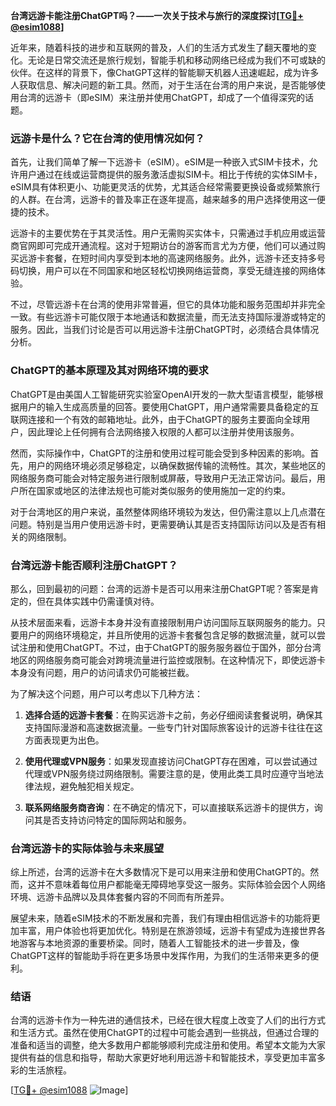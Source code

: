 **台湾远游卡能注册ChatGPT吗？——一次关于技术与旅行的深度探讨[[TG💪+ @esim1088](https://t.me/s/esim1088)]**

近年来，随着科技的进步和互联网的普及，人们的生活方式发生了翻天覆地的变化。无论是日常交流还是旅行规划，智能手机和移动网络已经成为我们不可或缺的伙伴。在这样的背景下，像ChatGPT这样的智能聊天机器人迅速崛起，成为许多人获取信息、解决问题的新工具。然而，对于生活在台湾的用户来说，是否能够使用台湾的远游卡（即eSIM）来注册并使用ChatGPT，却成了一个值得深究的话题。

### 远游卡是什么？它在台湾的使用情况如何？

首先，让我们简单了解一下远游卡（eSIM）。eSIM是一种嵌入式SIM卡技术，允许用户通过在线或运营商提供的服务激活虚拟SIM卡。相比于传统的实体SIM卡，eSIM具有体积更小、功能更灵活的优势，尤其适合经常需要更换设备或频繁旅行的人群。在台湾，远游卡的普及率正在逐年提高，越来越多的用户选择使用这一便捷的技术。

远游卡的主要优势在于其灵活性。用户无需购买实体卡，只需通过手机应用或运营商官网即可完成开通流程。这对于短期访台的游客而言尤为方便，他们可以通过购买远游卡套餐，在短时间内享受到本地的高速网络服务。此外，远游卡还支持多号码切换，用户可以在不同国家和地区轻松切换网络运营商，享受无缝连接的网络体验。

不过，尽管远游卡在台湾的使用非常普遍，但它的具体功能和服务范围却并非完全一致。有些远游卡可能仅限于本地通话和数据流量，而无法支持国际漫游或特定的服务。因此，当我们讨论是否可以用远游卡注册ChatGPT时，必须结合具体情况分析。

### ChatGPT的基本原理及其对网络环境的要求

ChatGPT是由美国人工智能研究实验室OpenAI开发的一款大型语言模型，能够根据用户的输入生成高质量的回答。要使用ChatGPT，用户通常需要具备稳定的互联网连接和一个有效的邮箱地址。此外，由于ChatGPT的服务主要面向全球用户，因此理论上任何拥有合法网络接入权限的人都可以注册并使用该服务。

然而，实际操作中，ChatGPT的注册和使用过程可能会受到多种因素的影响。首先，用户的网络环境必须足够稳定，以确保数据传输的流畅性。其次，某些地区的网络服务商可能会对特定服务进行限制或屏蔽，导致用户无法正常访问。最后，用户所在国家或地区的法律法规也可能对类似服务的使用施加一定的约束。

对于台湾地区的用户来说，虽然整体网络环境较为发达，但仍需注意以上几点潜在问题。特别是当用户使用远游卡时，更需要确认其是否支持国际访问以及是否有相关的网络限制。

### 台湾远游卡能否顺利注册ChatGPT？

那么，回到最初的问题：台湾的远游卡是否可以用来注册ChatGPT呢？答案是肯定的，但在具体实践中仍需谨慎对待。

从技术层面来看，远游卡本身并没有直接限制用户访问国际互联网服务的能力。只要用户的网络环境稳定，并且所使用的远游卡套餐包含足够的数据流量，就可以尝试注册和使用ChatGPT。不过，由于ChatGPT的服务服务器位于国外，部分台湾地区的网络服务商可能会对跨境流量进行监控或限制。在这种情况下，即使远游卡本身没有问题，用户的访问请求仍可能被拦截。

为了解决这个问题，用户可以考虑以下几种方法：

1. **选择合适的远游卡套餐**：在购买远游卡之前，务必仔细阅读套餐说明，确保其支持国际漫游和高速数据流量。一些专门针对国际旅客设计的远游卡往往在这方面表现更为出色。
   
2. **使用代理或VPN服务**：如果发现直接访问ChatGPT存在困难，可以尝试通过代理或VPN服务绕过网络限制。需要注意的是，使用此类工具时应遵守当地法律法规，避免触犯相关规定。

3. **联系网络服务商咨询**：在不确定的情况下，可以直接联系远游卡的提供方，询问其是否支持访问特定的国际网站和服务。

### 台湾远游卡的实际体验与未来展望

综上所述，台湾的远游卡在大多数情况下是可以用来注册和使用ChatGPT的。然而，这并不意味着每位用户都能毫无障碍地享受这一服务。实际体验会因个人网络环境、远游卡品牌以及具体套餐内容的不同而有所差异。

展望未来，随着eSIM技术的不断发展和完善，我们有理由相信远游卡的功能将更加丰富，用户体验也将更加优化。特别是在旅游领域，远游卡有望成为连接世界各地游客与本地资源的重要桥梁。同时，随着人工智能技术的进一步普及，像ChatGPT这样的智能助手将在更多场景中发挥作用，为我们的生活带来更多的便利。

### 结语

台湾的远游卡作为一种先进的通信技术，已经在很大程度上改变了人们的出行方式和生活方式。虽然在使用ChatGPT的过程中可能会遇到一些挑战，但通过合理的准备和适当的调整，绝大多数用户都能够顺利完成注册和使用。希望本文能为大家提供有益的信息和指导，帮助大家更好地利用远游卡和智能技术，享受更加丰富多彩的生活旅程。

[[TG💪+ @esim1088](https://t.me/s/esim1088) ![Image](https://i.postimg.cc/4NQfJmqS/Snipaste-2025-05-13-00-14-12.png)]